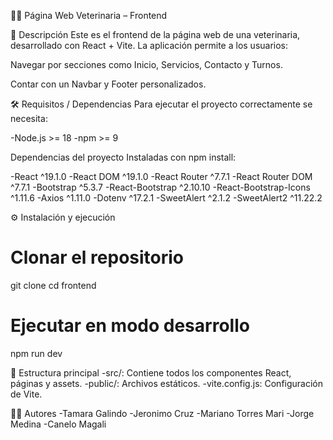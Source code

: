 🐶🐱 Página Web Veterinaria – Frontend

🚀 Descripción
Este es el frontend de la página web de una veterinaria, desarrollado con React + Vite.
La aplicación permite a los usuarios:

Navegar por secciones como Inicio, Servicios, Contacto y Turnos.

Contar con un Navbar y Footer personalizados.

🛠️ Requisitos / Dependencias
Para ejecutar el proyecto correctamente se necesita:

-Node.js >= 18
-npm >= 9

Dependencias del proyecto
Instaladas con npm install:

-React ^19.1.0
-React DOM ^19.1.0
-React Router ^7.7.1
-React Router DOM ^7.7.1
-Bootstrap ^5.3.7
-React-Bootstrap ^2.10.10
-React-Bootstrap-Icons ^1.11.6
-Axios ^1.11.0
-Dotenv ^17.2.1
-SweetAlert ^2.1.2
-SweetAlert2 ^11.22.2

⚙️ Instalación y ejecución

# Clonar el repositorio

git clone <url-del-repo>
cd frontend

# Ejecutar en modo desarrollo

npm run dev

📂 Estructura principal
-src/: Contiene todos los componentes React, páginas y assets.
-public/: Archivos estáticos.
-vite.config.js: Configuración de Vite.

🧑‍💻 Autores
-Tamara Galindo
-Jeronimo Cruz
-Mariano Torres Mari
-Jorge Medina
-Canelo Magali
